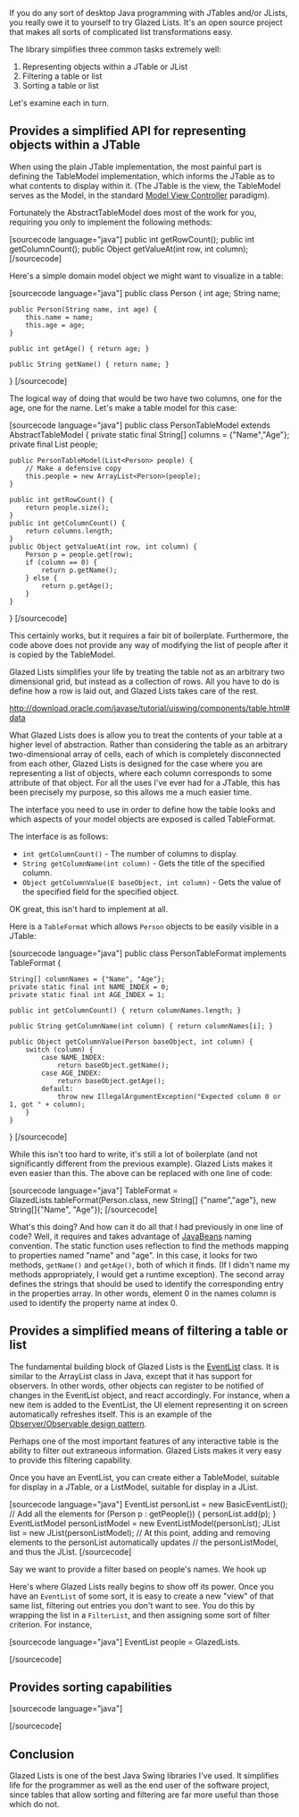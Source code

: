 If you do any sort of desktop Java programming with JTables and/or JLists, you really owe it to yourself to try Glazed Lists.  It's an open source project that makes all sorts of complicated list transformations easy.

The library simplifies three common tasks extremely well:

1. Representing objects within a JTable or JList
2. Filtering a table or list
3. Sorting a table or list

Let's examine each in turn.

## Provides a simplified API for representing objects within a JTable

When using the plain JTable implementation, the most painful part is defining the TableModel implementation, which informs the JTable as to what contents to display within it.  (The JTable is the view, the TableModel serves as the Model, in the standard [Model View Controller][] paradigm). 

Fortunately the AbstractTableModel does most of the work for you, requiring you only to implement the following methods:

<div>
[sourcecode language="java"]
public int getRowCount();
public int getColumnCount();
public Object getValueAt(int row, int column);
[/sourcecode]
</div>

Here's a simple domain model object we might want to visualize in a table:

[sourcecode language="java"]
public class Person {
	int age;
	String name;
	
	public Person(String name, int age) {
		this.name = name;
		this.age = age;
	}
	
	public int getAge() { return age; }
	
	public String getName() { return name; }
}
[/sourcecode]

The logical way of doing that would be two have two columns, one for the age, one for the name.  Let's make a table model for this case:

<div>
[sourcecode language="java"]
public class PersonTableModel extends AbstractTableModel {
	private static final String[] columns = {"Name","Age"};
	private final List<Person> people;

	public PersonTableModel(List<Person> people) {
		// Make a defensive copy
		this.people = new ArrayList<Person>(people);
	}
	
	public int getRowCount() {
		return people.size();
	}
	public int getColumnCount() {
		return columns.length;
	}
	public Object getValueAt(int row, int column) {
		Person p = people.get(row);
		if (column == 0) {
			return p.getName();
		} else {
			return p.getAge();
		}
	}
}
[/sourcecode]
</div>

This certainly works, but it requires a fair bit of boilerplate.  Furthermore, the code above does not provide any way of modifying the list of people after it is copied by the TableModel.

Glazed Lists simplifies your life by treating the table not as an arbitrary two dimensional grid, but instead as a collection of rows.  All you have to do is define how a row is laid out, and Glazed Lists takes care of the rest. 

http://download.oracle.com/javase/tutorial/uiswing/components/table.html#data


What Glazed Lists does is allow you to treat the contents of your table at a higher level of abstraction.  Rather than considering the table as an arbitrary two-dimensional array of cells, each of which is completely disconnected from each other, Glazed Lists is designed for the case where you are representing a list of objects, where each column corresponds to some attribute of that object.  For all the uses I've ever had for a JTable, this has been precisely my purpose, so this allows me a much easier time.

The interface you need to use in order to define how the table looks and which aspects of your model objects are exposed is called TableFormat. 

The interface is as follows:

* `int getColumnCount()`  - The number of columns to display.
* `String getColumnName(int column)` - Gets the title of the specified column.
* `Object getColumnValue(E baseObject, int column)` - Gets the value of the specified field for the specified object.

OK great, this isn't hard to implement at all. 

Here is a `TableFormat` which allows `Person` objects to be easily visible in a JTable:

<div>
[sourcecode language="java"]
public class PersonTableFormat implements TableFormat<Person> {
	
	String[] columnNames = {"Name", "Age"};
	private static final int NAME_INDEX = 0;
	private static final int AGE_INDEX = 1;
   
	public int getColumnCount() { return columnNames.length; }

    public String getColumnName(int column) { return columnNames[i]; }

    public Object getColumnValue(Person baseObject, int column) {
		switch (column) {
			case NAME_INDEX:
				return baseObject.getName();
			case AGE_INDEX:
				return baseObject.getAge();
			default:
				throw new IllegalArgumentException("Expected column 0 or 1, got " + column);
		}
	}
}
[/sourcecode]
</div>

While this isn't too hard to write, it's still a lot of boilerplate (and not significantly different from the previous example).  Glazed Lists makes it even easier than this.  The above can be replaced with one line of code:

[sourcecode language="java"]
TableFormat<Person> = GlazedLists.tableFormat(Person.class, new String[] {"name","age"}, new String[]{"Name", "Age"});
[/sourcecode]

What's this doing?  And how can it do all that I had previously in one line of code?  Well, it requires and takes advantage of [JavaBeans][] naming convention.  The static function uses reflection to find the methods mapping to properties named "name" and "age".  In this case, it looks for two methods, `getName()` and `getAge()`, both of which it finds.  (If I didn't name my methods appropriately, I would get a runtime exception).  The second array defines the strings that should be used to identify the corresponding entry in the properties array.  In other words, element 0 in the names column is used to identify the property name at index 0. 

## Provides a simplified means of filtering a table or list
The fundamental building block of Glazed Lists is the [EventList][] class.  It is similar to the ArrayList class in Java, except that it has support for observers.  In other words, other objects can register to be notified of changes in the EventList object, and react accordingly.  For instance, when a new item is added to the EventList, the UI element representing it on screen automatically refreshes itself.  This is an example of the [Observer/Observable design pattern][Observer].

Perhaps one of the most important features of any interactive table is the ability to filter out extraneous information.  Glazed Lists makes it very easy to provide this filtering capability.

Once you have an EventList, you can create either a TableModel, suitable for display in a JTable, or a ListModel, suitable for display in a JList.

<div>
[sourcecode language="java"]
EventList<Person> personList = new BasicEventList<Person>();
// Add all the elements
for (Person p : getPeople()) {
	personList.add(p);
}
EventListModel<Person> personListModel = new EventListModel<Person>(personList);
JList list = new JList(personListModel);
// At this point, adding and removing elements to the personList automatically updates
// the personListModel, and thus the JList.
[/sourcecode]
</div>

Say we want to provide a filter based on people's names.  We hook up 




Here's where Glazed Lists really begins to show off its power.  Once you have an `EventList` of some sort, it is easy to create a new "view" of that same list, filtering out entries you don't want to see.  You do this by wrapping the list in a `FilterList`, and then assigning some sort of filter criterion.  For instance,

<div>
[sourcecode language="java"]
EventList<Person> people = GlazedLists.

[/sourcecode]
</div>



## Provides sorting capabilities

<div>
[sourcecode language="java"]

[/sourcecode]
</div>


## Conclusion
Glazed Lists is one of the best Java Swing libraries I've used.  It simplifies life for the programmer as well as the end user of the software project, since tables that allow sorting and filtering are far more useful than those which do not.

[JavaBeans]:http://en.wikipedia.org/wiki/JavaBeans
[Model View Controller]:http://en.wikipedia.org/wiki/Model%E2%80%93view%E2%80%93controller
[EventList]:http://publicobject.com/glazedlists/glazedlists-1.7.0/api/ca/odell/glazedlists/EventList.html
[Observer]:http://en.wikipedia.org/wiki/Observer_pattern
